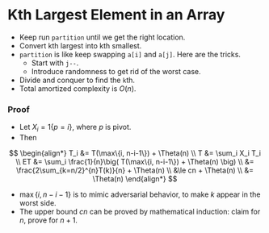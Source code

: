# Kth Largest Element in an Array

* Keep run `partition` until we get the right location.
* Convert kth largest into kth smallest.
* `partition` is like keep swapping `a[i]` and `a[j]`. Here are the tricks.
  * Start with `j--`.
  * Introduce randomness to get rid of the worst case.
* Divide and conquer to find the `k`th.
* Total amortized complexity is $O(n)$.

### Proof

* Let $X_i = 1\{p=i\}$, where $p$ is pivot.
* Then

$$
\begin{align*}
T_i &= T(\max\{i, n-i-1\}) + \Theta(n) \\
T &= \sum_i X_i T_i \\
ET &= \sum_i \frac{1}{n}\big( T(\max\{i, n-i-1\}) + \Theta(n) \big) \\
   &= \frac{2\sum_{k=n/2}^{n}T(k)}{n} + \Theta(n) \\
   &\le cn + \Theta(n) \\
   &= \Theta(n)
\end{align*}
$$

* $\max\{i, n-i-1\}$ is to mimic adversarial behavior, to make
  $k$ appear in the worst side.
* The upper bound $cn$ can be proved by mathematical induction: claim for $n$, prove for $n+1$.